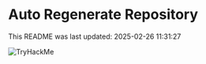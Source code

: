 # Auto Regenerate Repository

This README was last updated: 2025-02-26 11:31:27

 ![TryHackMe](https://tryhackme.com/badge/533634)